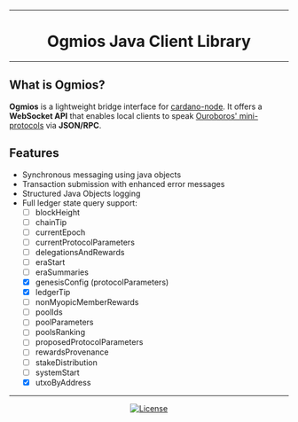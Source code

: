 <div align="center">
    <hr/>
        <h1 align="center" style="border-bottom: none">Ogmios Java Client Library</h1>
    <hr/>
</div>



## What is Ogmios?
**Ogmios** is a lightweight bridge interface for [cardano-node](https://github.com/input-output-hk/cardano-node/). It offers a **WebSocket API** that enables local clients to speak [Ouroboros' mini-protocols](https://hydra.iohk.io/build/1070091/download/1/network.pdf#chapter.3) via **JSON/RPC**.

## Features
- Synchronous messaging using java objects
- Transaction submission with enhanced error messages
- Structured Java Objects logging
- Full ledger state query support:
  - [ ] blockHeight
  - [ ] chainTip
  - [ ] currentEpoch
  - [ ] currentProtocolParameters
  - [ ] delegationsAndRewards
  - [ ] eraStart
  - [ ] eraSummaries
  - [x] genesisConfig (protocolParameters)
  - [x] ledgerTip
  - [ ] nonMyopicMemberRewards
  - [ ] poolIds
  - [ ] poolParameters
  - [ ] poolsRanking
  - [ ] proposedProtocolParameters
  - [ ] rewardsProvenance
  - [ ] stakeDistribution
  - [ ] systemStart
  - [x] utxoByAddress

<hr/>
<div align="center">

[![License](https://img.shields.io/badge/License-Apache_2.0-yellowgreen.svg)](https://opensource.org/licenses/Apache-2.0)
</div>

[//]: # (<p align="center">)

[//]: # (  <a href="https://cardanosolutions.github.io/ogmios">:book: User Manual</a>)

[//]: # (  |)

[//]: # (  <a href="CONTRIBUTING.md">:triangular_ruler: Contributing</a>)

[//]: # (  |)

[//]: # (  <a href="SPONSORS.md">:gift_heart: Sponsors</a>)

[//]: # (  |)

[//]: # (  <a href="CHANGELOG.md">:floppy_disk: Changelog</a>)

[//]: # (</p>)